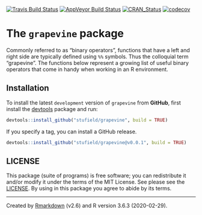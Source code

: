 
<!-- README.md is generated from README.Rmd. Please edit that file -->

[![Travis Build
Status](https://travis-ci.org/stufield/grapevine.svg?branch=master)](https://travis-ci.org/stufield/grapevine)
[![AppVeyor Build
Status](https://ci.appveyor.com/api/projects/status/github/stufield/grapevine?branch=master&svg=true)](https://ci.appveyor.com/project/stufield/grapevine)
[![CRAN\_Status](http://www.r-pkg.org/badges/version/grapevine)](https://cran.r-project.org/package=grapevine)
[![codecov](https://codecov.io/gh/stufield/grapevine/branch/master/graph/badge.svg)](https://codecov.io/gh/stufield/grapevine)

# The `grapevine` package

Commonly referred to as “binary operators”, functions that have a left
and right side are typically defined using `%%` symbols. Thus the
colloquial term “grapevine”. The functions below represent a growing
list of useful binary operators that come in handy when working in an R
environment.

## Installation

To install the latest `development` version of `grapevine` from
**GitHub**, first install the
[devtools](https://CRAN.R-project.org/package=devtools) package and run:

``` r
devtools::install_github("stufield/grapevine", build = TRUE)
```

If you specify a tag, you can install a GitHub release.

``` r
devtools::install_github("stufield/grapevine@v0.0.1", build = TRUE)
```

## LICENSE

This package (suite of programs) is free software; you can redistribute
it and/or modify it under the terms of the MIT License. See please see
the [LICENSE](LICENSE). By using in this package you agree to abide by
its terms.

-----

Created by [Rmarkdown](https://github.com/rstudio/rmarkdown) (v2.6) and
R version 3.6.3 (2020-02-29).
